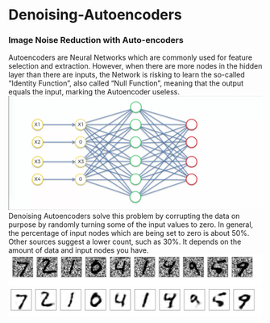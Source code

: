 # Denoising-Autoencoders
### Image Noise Reduction with Auto-encoders

Autoencoders are Neural Networks which are commonly used for feature selection and extraction. However, when there are more nodes in the hidden layer than there are inputs, the Network is risking to learn the so-called “Identity Function”, also called “Null Function”, meaning that the output equals the input, marking the Autoencoder useless.
![](https://github.com/PriyaJ28/Denoising-Autoencoders---Tensorflow/blob/master/model%20pic.png)
Denoising Autoencoders solve this problem by corrupting the data on purpose by randomly turning some of the input values to zero. In general, the percentage of input nodes which are being set to zero is about 50%. Other sources suggest a lower count, such as 30%. It depends on the amount of data and input nodes you have.
![](https://github.com/PriyaJ28/Denoising-Autoencoders---Tensorflow/blob/master/demo-%20initial.png)
![](https://github.com/PriyaJ28/Denoising-Autoencoders---Tensorflow/blob/master/demo-%20decoded.jpg)
